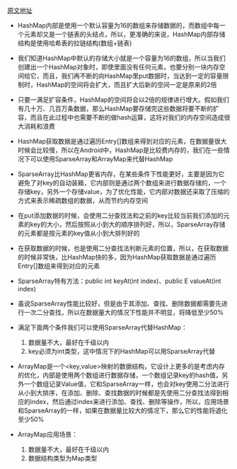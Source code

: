 [原文地址](http://blog.csdn.net/u010687392/article/details/47809295)

- HashMap内部是使用一个默认容量为16的数组来存储数据的，而数组中每一个元素却又是一个链表的头结点，所以，更准确的来说，HashMap内部存储结构是使用哈希表的拉链结构(数组+链表)

- 我们知道HashMap中默认的存储大小就是一个容量为16的数组，所以当我们创建出一个HashMap对象时，即使里面没有任何元素，也要分别一块内存空间给它，而且，我们再不断的向HashMap里put数据时，当达到一定的容量限制时，HashMap的空间将会扩大，而且扩大后新的空间一定是原来的2倍

- 只要一满足扩容条件，HashMap的空间将会以2倍的规律进行增大。假如我们有几十万、几百万条数据，那么HashMap要存储完这些数据将要不断的扩容，而且在此过程中也需要不断的做hash运算，这将对我们的内存空间造成很大消耗和浪费

- HashMap获取数据是通过遍历Entry[]数组来得到对应的元素，在数据量很大时候会比较慢，所以在Android中，HashMap是比较费内存的，我们在一些情况下可以使用SparseArray和ArrayMap来代替HashMap

- SparseArray比HashMap更省内存，在某些条件下性能更好，主要是因为它避免了对key的自动装箱，它内部则是通过两个数组来进行数据存储的，一个存储key，另外一个存储value，为了优化性能，它内部对数据还采取了压缩的方式来表示稀疏数组的数据，从而节约内存空间

- 在put添加数据的时候，会使用二分查找法和之前的key比较当前我们添加的元素的key的大小，然后按照从小到大的顺序排列好，所以，SparseArray存储的元素都是按元素的key值从小到大排列好的

- 在获取数据的时候，也是使用二分查找法判断元素的位置，所以，在获取数据的时候非常快，比HashMap快的多，因为HashMap获取数据是通过遍历Entry[]数组来得到对应的元素

- SparseArray特有方法：public int keyAt(int index)、public E valueAt(int index)

- 虽说SparseArray性能比较好，但是由于其添加、查找、删除数据都需要先进行一次二分查找，所以在数据量大的情况下性能并不明显，将降低至少50%

- 满足下面两个条件我们可以使用SparseArray代替HashMap：
	1. 数据量不大，最好在千级以内
	2. key必须为int类型，这中情况下的HashMap可以用SparseArray代替

- ArrayMap是一个<key,value>映射的数据结构，它设计上更多的是考虑内存的优化，内部是使用两个数组进行数据存储，一个数组记录key的hash值，另外一个数组记录Value值，它和SparseArray一样，也会对key使用二分法进行从小到大排序，在添加、删除、查找数据的时候都是先使用二分查找法得到相应的index，然后通过index来进行添加、查找、删除等操作，所以，应用场景和SparseArray的一样，如果在数据量比较大的情况下，那么它的性能将退化至少50%

- ArrayMap应用场景：
	1. 数据量不大，最好在千级以内
	2. 数据结构类型为Map类型


